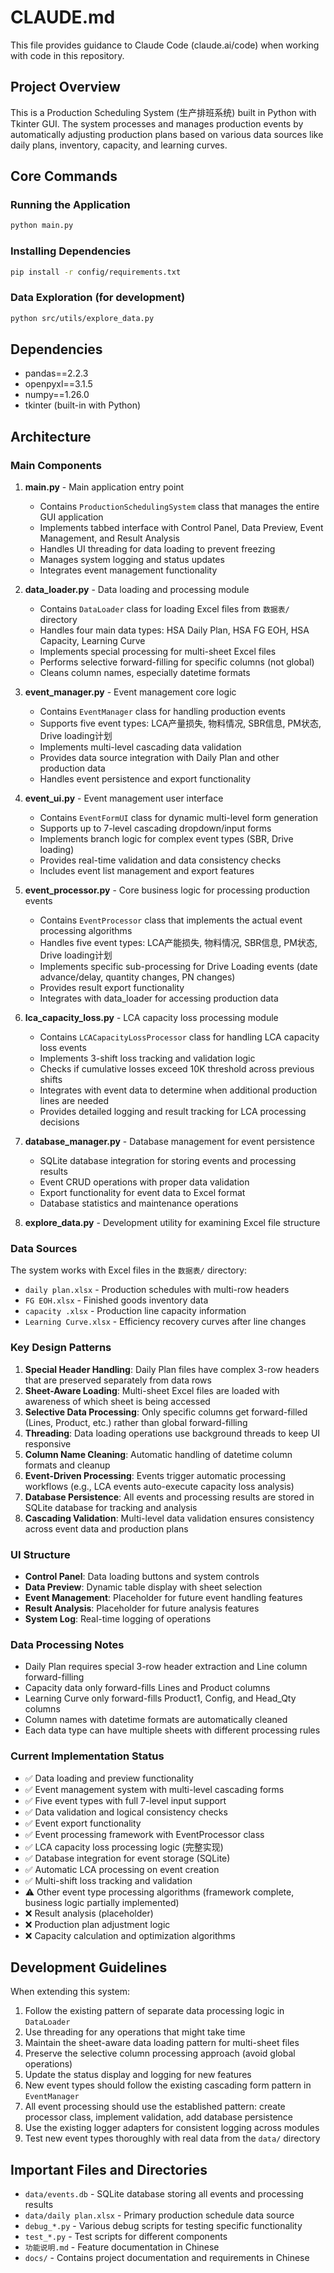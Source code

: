 # CLAUDE.md

This file provides guidance to Claude Code (claude.ai/code) when working with code in this repository.

## Project Overview

This is a Production Scheduling System (生产排班系统) built in Python with Tkinter GUI. The system processes and manages production events by automatically adjusting production plans based on various data sources like daily plans, inventory, capacity, and learning curves.

## Core Commands

### Running the Application
```bash
python main.py
```

### Installing Dependencies
```bash
pip install -r config/requirements.txt
```

### Data Exploration (for development)
```bash
python src/utils/explore_data.py
```

## Dependencies
- pandas==2.2.3
- openpyxl==3.1.5  
- numpy==1.26.0
- tkinter (built-in with Python)

## Architecture

### Main Components

1. **main.py** - Main application entry point
   - Contains `ProductionSchedulingSystem` class that manages the entire GUI application
   - Implements tabbed interface with Control Panel, Data Preview, Event Management, and Result Analysis
   - Handles UI threading for data loading to prevent freezing
   - Manages system logging and status updates
   - Integrates event management functionality

2. **data_loader.py** - Data loading and processing module
   - Contains `DataLoader` class for loading Excel files from `数据表/` directory
   - Handles four main data types: HSA Daily Plan, HSA FG EOH, HSA Capacity, Learning Curve
   - Implements special processing for multi-sheet Excel files
   - Performs selective forward-filling for specific columns (not global)
   - Cleans column names, especially datetime formats

3. **event_manager.py** - Event management core logic
   - Contains `EventManager` class for handling production events
   - Supports five event types: LCA产量损失, 物料情况, SBR信息, PM状态, Drive loading计划
   - Implements multi-level cascading data validation
   - Provides data source integration with Daily Plan and other production data
   - Handles event persistence and export functionality

4. **event_ui.py** - Event management user interface
   - Contains `EventFormUI` class for dynamic multi-level form generation
   - Supports up to 7-level cascading dropdown/input forms
   - Implements branch logic for complex event types (SBR, Drive loading)
   - Provides real-time validation and data consistency checks
   - Includes event list management and export features

5. **event_processor.py** - Core business logic for processing production events
   - Contains `EventProcessor` class that implements the actual event processing algorithms
   - Handles five event types: LCA产能损失, 物料情况, SBR信息, PM状态, Drive loading计划
   - Implements specific sub-processing for Drive Loading events (date advance/delay, quantity changes, PN changes)
   - Provides result export functionality
   - Integrates with data_loader for accessing production data

6. **lca_capacity_loss.py** - LCA capacity loss processing module
   - Contains `LCACapacityLossProcessor` class for handling LCA capacity loss events
   - Implements 3-shift loss tracking and validation logic
   - Checks if cumulative losses exceed 10K threshold across previous shifts
   - Integrates with event data to determine when additional production lines are needed
   - Provides detailed logging and result tracking for LCA processing decisions

7. **database_manager.py** - Database management for event persistence
   - SQLite database integration for storing events and processing results
   - Event CRUD operations with proper data validation
   - Export functionality for event data to Excel format
   - Database statistics and maintenance operations

8. **explore_data.py** - Development utility for examining Excel file structure

### Data Sources

The system works with Excel files in the `数据表/` directory:
- `daily plan.xlsx` - Production schedules with multi-row headers
- `FG EOH.xlsx` - Finished goods inventory data  
- `capacity .xlsx` - Production line capacity information
- `Learning Curve.xlsx` - Efficiency recovery curves after line changes

### Key Design Patterns

1. **Special Header Handling**: Daily Plan files have complex 3-row headers that are preserved separately from data rows
2. **Sheet-Aware Loading**: Multi-sheet Excel files are loaded with awareness of which sheet is being accessed
3. **Selective Data Processing**: Only specific columns get forward-filled (Lines, Product, etc.) rather than global forward-filling
4. **Threading**: Data loading operations use background threads to keep UI responsive
5. **Column Name Cleaning**: Automatic handling of datetime column formats and cleanup
6. **Event-Driven Processing**: Events trigger automatic processing workflows (e.g., LCA events auto-execute capacity loss analysis)
7. **Database Persistence**: All events and processing results are stored in SQLite database for tracking and analysis
8. **Cascading Validation**: Multi-level data validation ensures consistency across event data and production plans

### UI Structure

- **Control Panel**: Data loading buttons and system controls
- **Data Preview**: Dynamic table display with sheet selection
- **Event Management**: Placeholder for future event handling features
- **Result Analysis**: Placeholder for future analysis features
- **System Log**: Real-time logging of operations

### Data Processing Notes

- Daily Plan requires special 3-row header extraction and Line column forward-filling
- Capacity data only forward-fills Lines and Product columns
- Learning Curve only forward-fills Product1, Config, and Head_Qty columns
- Column names with datetime formats are automatically cleaned
- Each data type can have multiple sheets with different processing rules

### Current Implementation Status

- ✅ Data loading and preview functionality
- ✅ Event management system with multi-level cascading forms
- ✅ Five event types with full 7-level input support
- ✅ Data validation and logical consistency checks
- ✅ Event export functionality
- ✅ Event processing framework with EventProcessor class
- ✅ LCA capacity loss processing logic (完整实现)
- ✅ Database integration for event storage (SQLite)
- ✅ Automatic LCA processing on event creation
- ✅ Multi-shift loss tracking and validation
- ⚠️ Other event type processing algorithms (framework complete, business logic partially implemented)
- ❌ Result analysis (placeholder)
- ❌ Production plan adjustment logic
- ❌ Capacity calculation and optimization algorithms

## Development Guidelines

When extending this system:
1. Follow the existing pattern of separate data processing logic in `DataLoader`
2. Use threading for any operations that might take time
3. Maintain the sheet-aware data loading pattern for multi-sheet files
4. Preserve the selective column processing approach (avoid global operations)
5. Update the status display and logging for new features
6. New event types should follow the existing cascading form pattern in `EventManager`
7. All event processing should use the established pattern: create processor class, implement validation, add database persistence
8. Use the existing logger adapters for consistent logging across modules
9. Test new event types thoroughly with real data from the `data/` directory

## Important Files and Directories

- `data/events.db` - SQLite database storing all events and processing results
- `data/daily plan.xlsx` - Primary production schedule data source
- `debug_*.py` - Various debug scripts for testing specific functionality
- `test_*.py` - Test scripts for different components
- `功能说明.md` - Feature documentation in Chinese
- `docs/` - Contains project documentation and requirements in Chinese